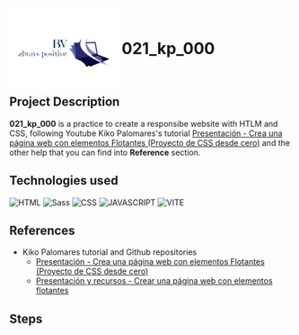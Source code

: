 <div>
	<div>
		<img src=https://raw.githubusercontent.com/Byron2016/00_forImages/main/images/Logo_01_00.png align=left alt=MyLogo width=200>
	</div>
	&nbsp;
	<div>
		<h1>021_kp_000</h1>
	</div>
</div>

&nbsp;

## Project Description

**021_kp_000** is a practice to create a responsibe website with HTLM and CSS, following Youtube Kiko Palomares's tutorial [Presentación - Crea una página web con elementos Flotantes (Proyecto de CSS desde cero)](https://www.youtube.com/watch?v=0m7AXUkqLbQ) and the other help that you can find into **Reference** section.
&nbsp;

## Technologies used

![HTML](https://img.shields.io/static/v1?label=&message=HTML&color=red&logo=html&logoColor=white&style=for-the-badge)
![Sass](https://img.shields.io/static/v1?label=&message=sass&color=CC6699&logo=sass&logoColor=white&style=for-the-badge)
![CSS](https://img.shields.io/static/v1?label=&message=css&color=1572B6&logo=css3&logoColor=white&style=for-the-badge)
![JAVASCRIPT](https://img.shields.io/static/v1?label=&message=javascript&color=yellow&logo=javascript3&logoColor=white&style=for-the-badge)
![VITE](https://img.shields.io/static/v1?label=&message=vite&color=blue&logo=vite3&logoColor=white&style=for-the-badge)

## References

- Kiko Palomares tutorial and Github repositories
  - [Presentación - Crea una página web con elementos Flotantes (Proyecto de CSS desde cero)](https://www.youtube.com/watch?v=0m7AXUkqLbQ)
  - [Presentación y recursos - Crear una página web con elementos flotantes](https://kikopalomares.com/clases/proyecto-con-flotantes)

## Steps

